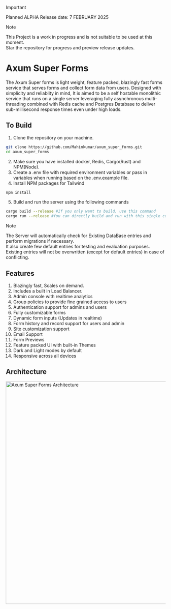 > [!IMPORTANT]
> Planned ALPHA Release date: 7 FEBRUARY 2025 <br>

> [!NOTE]  
> This Project is a work in progress and is not suitable to be used at this moment.<br>
> Star the repository for progress and preview release updates.

# Axum Super Forms
The Axum Super forms is light weight, feature packed, blazingly fast forms service that serves forms and collect form data from users. Designed with simplicity and reliablity in mind, It is aimed to be a self hostable monolithic service that runs on a single server leveraging fully asynchronous multi-threading combined with Redis cache and Postgres Database to deliver sub-millisecond response times even under high loads.

## To Build
1. Clone the repository on your machine.
```bash
git clone https://github.com/Mahinkumar/axum_super_forms.git
cd axum_super_forms
```
2. Make sure you have installed docker, Redis, Cargo(Rust) and NPM(Node).
3. Create a .env file with required environment variables or pass in variables when running based on the .env.example file.
4. Install NPM packages for Tailwind
```bash
npm install
```
5. Build and run the server using the following commands
```bash
cargo build --release #If you only want to build, use this command
cargo run --release #You can directly build and run with this single command
```
> [!NOTE]  
> The Server will automatically check for Existing DataBase entries and perform migrations if necessary.<br>
> It also create few default entries for testing and evaluation purposes.<br>
> Existing entries will not be overwritten (except for default entries) in case of conflicting.



## Features
1. Blazingly fast, Scales on demand.
2. Includes a built in Load Balancer.
3. Admin console with realtime analytics
4. Group policies to provide fine grained access to users
5. Authentication support for admins and users
6. Fully customizable forms
7. Dynamic form inputs (Updates in realtime)
8. Form history and record support for users and admin
9. Site customization support
10. Email Support
11. Form Previews
12. Feature packed UI with built-in Themes
13. Dark and Light modes by default
14. Responsive across all devices

## Architecture
<img width="700" alt="Axum Super Forms Architecture" src="https://github.com/user-attachments/assets/f2026e3c-75e4-42cf-adf9-7faadc9d17a0">

 
